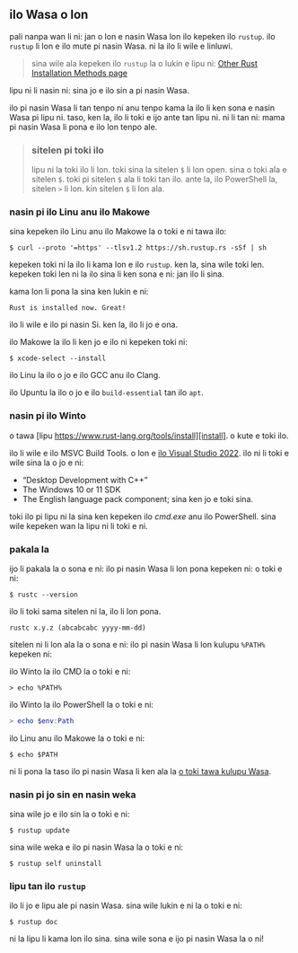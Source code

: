 ## ilo Wasa o lon

pali nanpa wan li ni: jan o lon e nasin Wasa lon ilo kepeken ilo `rustup`. ilo `rustup` li lon e ilo mute pi nasin Wasa. ni la ilo li wile e linluwi. <!-- o toki ala e nimi linluwi-->

> sina wile ala kepeken ilo `rustup` la o lukin e lipu ni: [Other Rust Installation Methods page][otherinstall]

lipu ni li nasin ni: sina jo e ilo sin a pi nasin Wasa.

ilo pi nasin Wasa li tan tenpo ni anu tenpo kama la ilo li ken sona e nasin Wasa pi lipu ni. taso, ken la, ilo li toki e ijo ante tan lipu ni. ni li tan ni: mama pi nasin Wasa li pona e ilo lon tenpo ale.

> ### sitelen pi toki ilo
>
> lipu ni la toki ilo li lon. toki sina la sitelen `$` li lon open. sina o toki ala e sitelen `$`. toki pi sitelen `$` ala li toki tan ilo. ante la, ilo PowerShell la, sitelen `>` li lon. kin sitelen `$` li lon ala.

### nasin pi ilo Linu anu ilo Makowe

sina kepeken ilo Linu anu ilo Makowe la o toki e ni tawa ilo:

```console
$ curl --proto '=https' --tlsv1.2 https://sh.rustup.rs -sSf | sh
```

kepeken toki ni la ilo li kama lon e ilo `rustup`. ken la, sina wile toki len. kepeken toki len ni la ilo sina li ken sona e ni: jan ilo li sina.

kama lon li pona la sina ken lukin e ni:

```text
Rust is installed now. Great!
```

ilo li wile e ilo pi nasin Si. ken la, ilo li jo e ona.

ilo Makowe la ilo li ken jo e ilo ni kepeken toki ni:

```console
$ xcode-select --install
```

ilo Linu la ilo o jo e ilo GCC anu ilo Clang.

ilo Upuntu la ilo o jo e ilo `build-essential` tan ilo `apt`.

### nasin pi ilo Winto

o tawa [lipu https://www.rust-lang.org/tools/install][install]. o kute e toki ilo.

ilo li wile e ilo MSVC Build Tools. o lon e [ilo Visual Studio 2022][visualstudio]. ilo ni li toki e wile sina la o jo e ni:

* “Desktop Development with C++”
* The Windows 10 or 11 SDK
* The English language pack component; sina ken jo e toki sina.

toki ilo pi lipu ni la sina ken kepeken ilo *cmd.exe* anu ilo PowerShell. sina wile kepeken wan la lipu ni li toki e ni.

### pakala la

ijo li pakala la o sona e ni: ilo pi nasin Wasa li lon pona kepeken ni: o toki e ni:

```console
$ rustc --version
```

ilo li toki sama sitelen ni la, ilo li lon pona.

```text
rustc x.y.z (abcabcabc yyyy-mm-dd)
```

sitelen ni li lon ala la o sona e ni: ilo pi nasin Wasa li lon kulupu `%PATH%` kepeken ni:

ilo Winto la ilo CMD la o toki e ni:

```console
> echo %PATH%
```

ilo Winto la ilo PowerShell la o toki e ni:

```powershell
> echo $env:Path
```

ilo Linu anu ilo Makowe la o toki e ni:

```console
$ echo $PATH
```

ni li pona la taso ilo pi nasin Wasa li ken ala la [o toki tawa kulupu Wasa][community].

### nasin pi jo sin en nasin weka

sina wile jo e ilo sin la o toki e ni:

```console
$ rustup update
```

sina wile weka e ilo pi nasin Wasa la o toki e ni:

```console
$ rustup self uninstall
```

### lipu tan ilo `rustup`

ilo li jo e lipu ale pi nasin Wasa. sina wile lukin e ni la o toki e ni:

```console
$ rustup doc
```

ni la lipu li kama lon ilo sina. sina wile sona e ijo pi nasin Wasa la o ni!

[otherinstall]: https://forge.rust-lang.org/infra/other-installation-methods.html
[install]: https://www.rust-lang.org/tools/install
[visualstudio]: https://visualstudio.microsoft.com/downloads/
[community]: https://www.rust-lang.org/community

